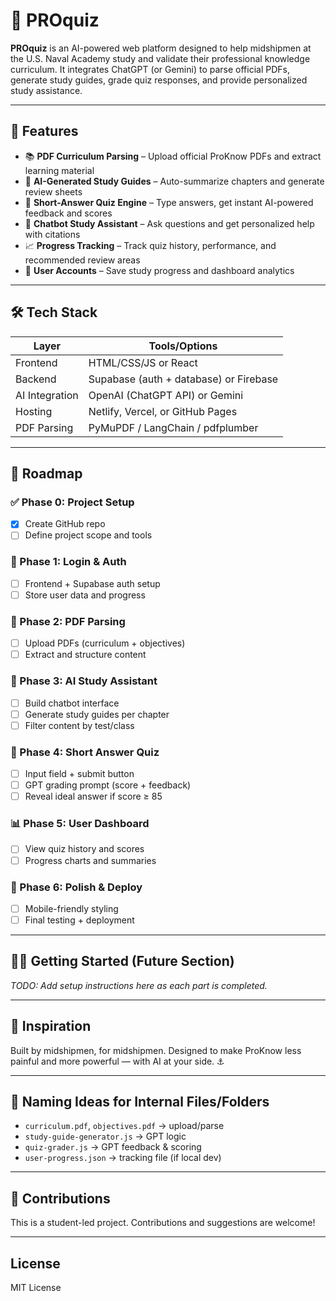 # 🧠 PROquiz

**PROquiz** is an AI-powered web platform designed to help midshipmen at the U.S. Naval Academy study and validate their professional knowledge curriculum. It integrates ChatGPT (or Gemini) to parse official PDFs, generate study guides, grade quiz responses, and provide personalized study assistance.

---

## 🚀 Features

- 📚 **PDF Curriculum Parsing** – Upload official ProKnow PDFs and extract learning material
- 📖 **AI-Generated Study Guides** – Auto-summarize chapters and generate review sheets
- 🧪 **Short-Answer Quiz Engine** – Type answers, get instant AI-powered feedback and scores
- 💬 **Chatbot Study Assistant** – Ask questions and get personalized help with citations
- 📈 **Progress Tracking** – Track quiz history, performance, and recommended review areas
- 👥 **User Accounts** – Save study progress and dashboard analytics

---

## 🛠 Tech Stack

| Layer         | Tools/Options                          |
|---------------|----------------------------------------|
| Frontend      | HTML/CSS/JS or React                   |
| Backend       | Supabase (auth + database) or Firebase |
| AI Integration| OpenAI (ChatGPT API) or Gemini         |
| Hosting       | Netlify, Vercel, or GitHub Pages       |
| PDF Parsing   | PyMuPDF / LangChain / pdfplumber       |

---

## 📅 Roadmap

### ✅ Phase 0: Project Setup
- [x] Create GitHub repo
- [ ] Define project scope and tools

### 🧾 Phase 1: Login & Auth
- [ ] Frontend + Supabase auth setup
- [ ] Store user data and progress

### 📄 Phase 2: PDF Parsing
- [ ] Upload PDFs (curriculum + objectives)
- [ ] Extract and structure content

### 🤖 Phase 3: AI Study Assistant
- [ ] Build chatbot interface
- [ ] Generate study guides per chapter
- [ ] Filter content by test/class

### 📝 Phase 4: Short Answer Quiz
- [ ] Input field + submit button
- [ ] GPT grading prompt (score + feedback)
- [ ] Reveal ideal answer if score ≥ 85

### 📊 Phase 5: User Dashboard
- [ ] View quiz history and scores
- [ ] Progress charts and summaries

### 🎨 Phase 6: Polish & Deploy
- [ ] Mobile-friendly styling
- [ ] Final testing + deployment

---

## 👨‍💻 Getting Started (Future Section)
_TODO: Add setup instructions here as each part is completed._

---

## 📌 Inspiration

Built by midshipmen, for midshipmen. Designed to make ProKnow less painful and more powerful — with AI at your side. ⚓

---

## 🧠 Naming Ideas for Internal Files/Folders
- `curriculum.pdf`, `objectives.pdf` → upload/parse
- `study-guide-generator.js` → GPT logic
- `quiz-grader.js` → GPT feedback & scoring
- `user-progress.json` → tracking file (if local dev)

---

## 🤝 Contributions
This is a student-led project. Contributions and suggestions are welcome!

---

## License
MIT License